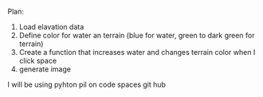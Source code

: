 Plan:

1. Load elavation data
2. Define color for water an terrain (blue for water, green to dark green for terrain)
3. Create a function that increases water and changes terrain color when I click space
4. generate image

I will be using pyhton pil on code spaces git hub
